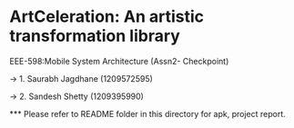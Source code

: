# ArtCeleration: An artistic transformation library

EEE-598:Mobile System Architecture (Assn2- Checkpoint)

-> 1. Saurabh Jagdhane (1209572595)

-> 2. Sandesh Shetty (1209395990)

*** Please refer to README folder in this directory for apk, project report.
